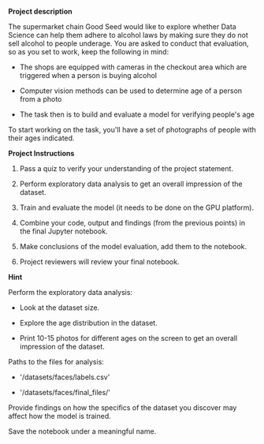 **Project description**

The supermarket chain Good Seed would like to explore whether Data
Science can help them adhere to alcohol laws by making sure they do not
sell alcohol to people underage. You are asked to conduct that
evaluation, so as you set to work, keep the following in mind:

-   The shops are equipped with cameras in the checkout area which are
    triggered when a person is buying alcohol

-   Computer vision methods can be used to determine age of a person
    from a photo

-   The task then is to build and evaluate a model for verifying
    people\'s age

To start working on the task, you\'ll have a set of photographs of
people with their ages indicated.

**Project Instructions**

1.  Pass a quiz to verify your understanding of the project statement.

2.  Perform exploratory data analysis to get an overall impression of
    the dataset.

3.  Train and evaluate the model (it needs to be done on the GPU
    platform).

4.  Combine your code, output and findings (from the previous points) in
    the final Jupyter notebook.

5.  Make conclusions of the model evaluation, add them to the notebook.

6.  Project reviewers will review your final notebook.


**Hint**

Perform the exploratory data analysis:

-   Look at the dataset size.

-   Explore the age distribution in the dataset.

-   Print 10-15 photos for different ages on the screen to get an
    overall impression of the dataset.

Paths to the files for analysis:

-   \'/datasets/faces/labels.csv\'

-   \'/datasets/faces/final_files/\'

Provide findings on how the specifics of the dataset you discover may
affect how the model is trained.

Save the notebook under a meaningful name.
